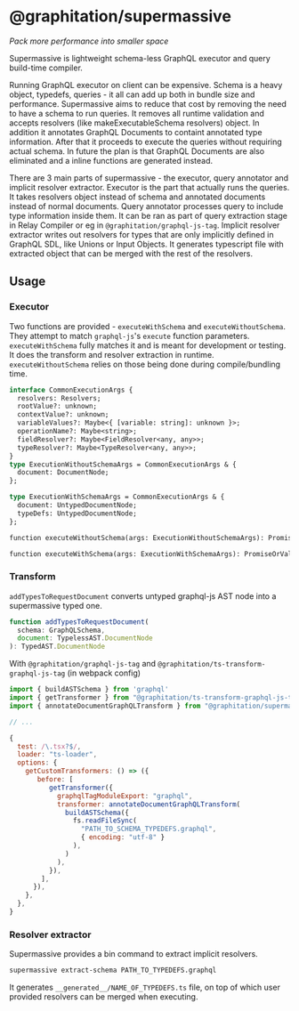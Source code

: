 # @graphitation/supermassive

_Pack more performance into smaller space_

Supermassive is lightweight schema-less GraphQL executor and query build-time compiler.

Running GraphQL executor on client can be expensive. Schema is a heavy object, typedefs, queries - it all can add up both in bundle size and performance. Supermassive aims to reduce that cost by removing the need to have a schema to run queries. It removes all runtime validation and accepts resolvers (like makeExecutableSchema resolvers) object. In addition it annotates GraphQL Documents to containt annotated type information. After that it proceeds to execute the queries without requiring actual schema. In future the plan is that GraphQL Documents are also eliminated and a inline functions are generated instead.

There are 3 main parts of supermassive - the executor, query annotator and implicit resolver extractor. Executor is the part that actually runs the queries. It takes resolvers object instead of schema and annotated documents instead of normal documents. Query annotator processes query to include type information inside them. It can be ran as part of query extraction stage in Relay Compiler or eg in `@graphitation/graphql-js-tag`. Implicit resolver extractor writes out resolvers for types that are only implicitly defined in GraphQL SDL, like Unions or Input Objects. It generates typescript file with extracted object that can be merged with the rest of the resolvers.

## Usage

### Executor

Two functions are provided - `executeWithSchema` and `executeWithoutSchema`. They attempt to match `graphql-js`'s `execute` function parameters. `executeWithSchema` fully matches it and is meant for development or testing. It does the transform and resolver extraction in runtime. `executeWithoutSchema` relies on those being done during compile/bundling time.

```graphql
interface CommonExecutionArgs {
  resolvers: Resolvers;
  rootValue?: unknown;
  contextValue?: unknown;
  variableValues?: Maybe<{ [variable: string]: unknown }>;
  operationName?: Maybe<string>;
  fieldResolver?: Maybe<FieldResolver<any, any>>;
  typeResolver?: Maybe<TypeResolver<any, any>>;
}
type ExecutionWithoutSchemaArgs = CommonExecutionArgs & {
  document: DocumentNode;
};

type ExecutionWithSchemaArgs = CommonExecutionArgs & {
  document: UntypedDocumentNode;
  typeDefs: UntypedDocumentNode;
};

function executeWithoutSchema(args: ExecutionWithoutSchemaArgs): PromiseOrValue<ExecutionResult>

function executeWithSchema(args: ExecutionWithSchemaArgs): PromiseOrValue<ExecutionResult>
```

### Transform

`addTypesToRequestDocument` converts untyped graphql-js AST node into a supermassive typed one.

```js
function addTypesToRequestDocument(
  schema: GraphQLSchema,
  document: TypelessAST.DocumentNode
): TypedAST.DocumentNode
```

With `@graphitation/graphql-js-tag` and `@graphitation/ts-transform-graphql-js-tag` (in webpack config)

```js
import { buildASTSchema } from 'graphql'
import { getTransformer } from "@graphitation/ts-transform-graphql-js-tag";
import { annotateDocumentGraphQLTransform } from "@graphitation/supermassive";

// ...

{
  test: /\.tsx?$/,
  loader: "ts-loader",
  options: {
    getCustomTransformers: () => ({
       before: [
          getTransformer({
            graphqlTagModuleExport: "graphql",
            transformer: annotateDocumentGraphQLTransform(
              buildASTSchema({
                fs.readFileSync(
                  "PATH_TO_SCHEMA_TYPEDEFS.graphql",
                  { encoding: "utf-8" }
                ),
              )
            ),
          }),
        ],
      }),
    },
  },
}
```

### Resolver extractor

Supermassive provides a bin command to extract implicit resolvers.

```sh
supermassive extract-schema PATH_TO_TYPEDEFS.graphql
```

It generates `__generated__/NAME_OF_TYPEDEFS.ts` file, on top of which user provided resolvers can be merged when executing.
